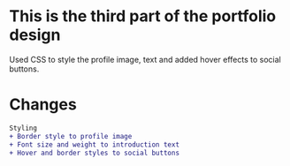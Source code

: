 # This is the third part of the portfolio design
Used CSS to style the profile image, text and added hover effects to social buttons.

# Changes
```diff
Styling
+ Border style to profile image
+ Font size and weight to introduction text
+ Hover and border styles to social buttons 
```
